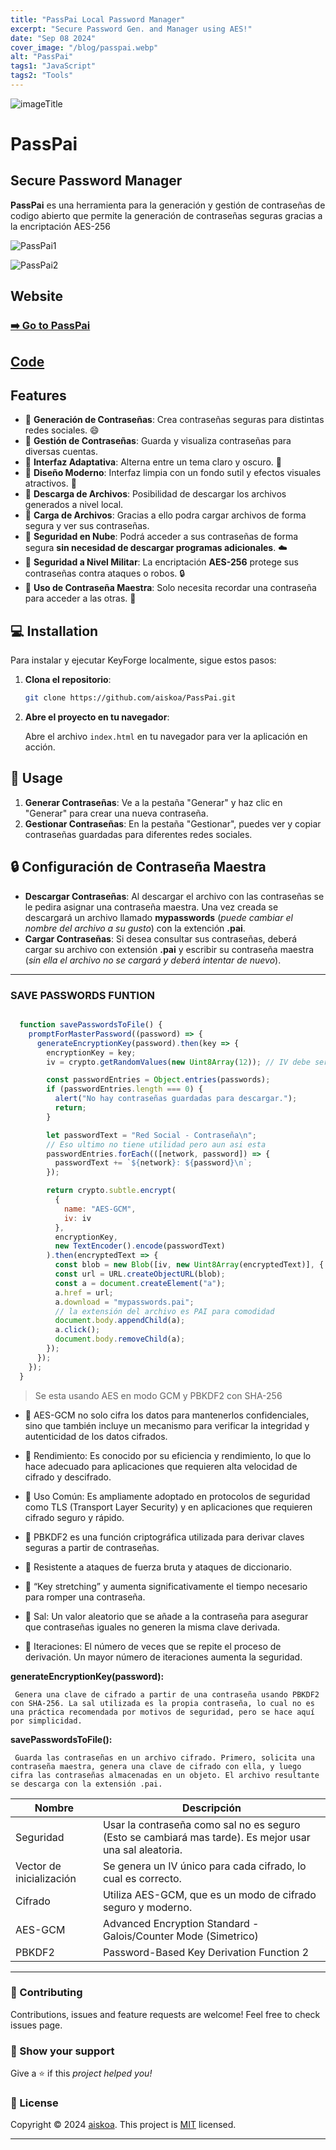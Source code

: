 ```yaml
---
title: "PassPai Local Password Manager"
excerpt: "Secure Password Gen. and Manager using AES!"
date: "Sep 08 2024"
cover_image: "/blog/passpai.webp"
alt: "PassPai"
tags1: "JavaScript"
tags2: "Tools"
---
```


![imageTitle](https://i.ibb.co/ygJ41Xk/passpaititle.jpg)

# PassPai

## Secure Password Manager

**PassPai** es una herramienta para la generación y gestión de contraseñas de codigo abierto que permite la generación de contraseñas seguras gracias a la encriptación  AES-256

![PassPai1](https://i.ibb.co/Q9w0D1t/1.png)

![PassPai2](https://i.ibb.co/gRBFQ3v/passpaiim2.png)

## Website

### [➡️ Go to PassPai](https://aiskoa.github.io/PassPai/)

## [Code](https://github.com/aiskoa/PassPai)

## Features

* 🔵 **Generación de Contraseñas**: Crea contraseñas seguras para distintas redes sociales. 😄
* 🔵 **Gestión de Contraseñas**: Guarda y visualiza contraseñas para diversas cuentas.
* 🔵 **Interfaz Adaptativa**: Alterna entre un tema claro y oscuro. 🌸
* 🔵 **Diseño Moderno**: Interfaz limpia con un fondo sutil y efectos visuales atractivos. 🌸
* 🔵 **Descarga de Archivos**: Posibilidad de descargar los archivos generados a nivel local.
* 🔵 **Carga de Archivos**: Gracias a ello podra cargar archivos de forma segura y ver sus contraseñas.
* 🔵 **Seguridad en Nube**: Podrá acceder a sus contraseñas de forma segura **sin necesidad de descargar programas adicionales**. ☁️
* 🔵 **Seguridad a Nivel Militar**: La encriptación **AES-256** protege sus contraseñas contra ataques o robos. 🔒
* 🔵 **Uso de Contraseña Maestra**: Solo necesita recordar una contraseña para acceder a las otras. 🔑

## 💻 Installation

Para instalar y ejecutar KeyForge localmente, sigue estos pasos:

1. **Clona el repositorio**:

    ```bash
    git clone https://github.com/aiskoa/PassPai.git
    ```

2. **Abre el proyecto en tu navegador**:

    Abre el archivo `index.html` en tu navegador para ver la aplicación en acción.

## 🎴 Usage

1. **Generar Contraseñas**: Ve a la pestaña "Generar" y haz clic en "Generar" para crear una nueva contraseña.
2. **Gestionar Contraseñas**: En la pestaña "Gestionar", puedes ver y copiar contraseñas guardadas para diferentes redes sociales.

## 🔒 Configuración de Contraseña Maestra

* **Descargar Contraseñas**: Al descargar el archivo con las contraseñas se le pedira asignar una contraseña maestra. Una vez creada se descargará un archivo llamado **mypasswords** (*puede cambiar el nombre del archivo a su gusto*) con la extención **.pai**.
* **Cargar Contraseñas**: Si desea consultar sus contraseñas, deberá cargar su archivo con extensión **.pai** y escribir su contraseña maestra (*sin ella el archivo no se cargará y deberá intentar de nuevo*).

---

### SAVE PASSWORDS FUNTION

```javascript

  function savePasswordsToFile() {
    promptForMasterPassword((password) => {
      generateEncryptionKey(password).then(key => {
        encryptionKey = key;
        iv = crypto.getRandomValues(new Uint8Array(12)); // IV debe ser único para cada cifrado

        const passwordEntries = Object.entries(passwords);
        if (passwordEntries.length === 0) {
          alert("No hay contraseñas guardadas para descargar.");
          return;
        }

        let passwordText = "Red Social - Contraseña\n";
        // Eso ultimo no tiene utilidad pero aun asi esta
        passwordEntries.forEach(([network, password]) => {
          passwordText += `${network}: ${password}\n`;
        });

        return crypto.subtle.encrypt(
          {
            name: "AES-GCM",
            iv: iv
          },
          encryptionKey,
          new TextEncoder().encode(passwordText)
        ).then(encryptedText => {
          const blob = new Blob([iv, new Uint8Array(encryptedText)], { type: "application/octet-stream" });
          const url = URL.createObjectURL(blob);
          const a = document.createElement("a");
          a.href = url;
          a.download = "mypasswords.pai";
          // la extensión del archivo es PAI para comodidad
          document.body.appendChild(a);
          a.click();
          document.body.removeChild(a);
        });
      });
    });
  }
```

> Se esta usando AES en modo GCM y PBKDF2 con SHA-256

* 🔵 AES-GCM no solo cifra los datos para mantenerlos confidenciales, sino que también incluye un mecanismo para verificar la integridad y autenticidad de los datos cifrados.
* 🔵 Rendimiento: Es conocido por su eficiencia y rendimiento, lo que lo hace adecuado para aplicaciones que requieren alta velocidad de cifrado y descifrado.
* 🔵 Uso Común: Es ampliamente adoptado en protocolos de seguridad como TLS (Transport Layer Security) y en aplicaciones que requieren cifrado seguro y rápido.

* 🔵 PBKDF2 es una función criptográfica utilizada para derivar claves seguras a partir de contraseñas.
* 🔵 Resistente a ataques de fuerza bruta y ataques de diccionario.
* 🔵 “Key stretching” y aumenta significativamente el tiempo necesario para romper una contraseña.
* 🔵 Sal: Un valor aleatorio que se añade a la contraseña para asegurar que contraseñas iguales no generen la misma clave derivada.
* 🔵 Iteraciones: El número de veces que se repite el proceso de derivación. Un mayor número de iteraciones aumenta la seguridad.

**generateEncryptionKey(password):**

```nx
 Genera una clave de cifrado a partir de una contraseña usando PBKDF2 con SHA-256. La sal utilizada es la propia contraseña, lo cual no es una práctica recomendada por motivos de seguridad, pero se hace aquí por simplicidad.
```

**savePasswordsToFile():**

```nx
 Guarda las contraseñas en un archivo cifrado. Primero, solicita una contraseña maestra, genera una clave de cifrado con ella, y luego cifra las contraseñas almacenadas en un objeto. El archivo resultante se descarga con la extensión .pai.
```

| Nombre | Descripción |
| --|--|
|Seguridad | Usar la contraseña como sal no es seguro (Esto se cambiará mas tarde). Es mejor usar una sal aleatoria. |
| Vector de inicialización | Se genera un IV único para cada cifrado, lo cual es correcto. |
| Cifrado | Utiliza AES-GCM, que es un modo de cifrado seguro y moderno. |
| AES-GCM | Advanced Encryption Standard - Galois/Counter Mode (Simetrico)|
| PBKDF2 |  Password-Based Key Derivation Function 2 |

---

### 🤝 Contributing

Contributions, issues and feature requests are welcome! Feel free to check issues page.

### 💜 Show your support

Give a ⭐️ if this *project helped you!*

### 📝 License

Copyright © 2024 [aiskoa](https://aiskoa.vercel.app). This project is [MIT](/LICENSE) licensed.

---

